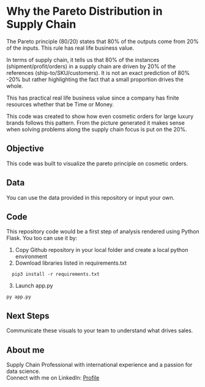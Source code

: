 # Why the Pareto Distribution in Supply Chain

The Pareto principle (80/20) states that 80% of the outputs come from 20% of the inputs. This rule has  real life business value.

In terms of supply chain, it tells us that 80% of the instances (shipment/profit/orders) in a supply chain are driven by 20% of the references (ship-to/SKU/customers). It is not an exact prediction of 80% -20% but rather highlighting the fact that a small proportion drives the whole.

This has practical real life business value since a company has finite resources whether that be Time or Money.

This code was created to show how even cosmetic orders for large luxury brands follows this pattern. From the picture generated it makes sense when solving problems along the supply chain focus is put on the 20%.

## Objective
This code was built to visualize the pareto principle on cosmetic orders.

## Data
You can use the data provided in this repository or input your own. 

## Code
This repository code would be a first step of analysis rendered using Python Flask. You too can use it by:
1. Copy Github repository in your local folder and create a local python environment
2. Download libraries listed in requirements.txt
```
  pip3 install -r requirements.txt
```
3. Launch app.py
```
py app.py
```

## Next Steps
Communicate these visuals to your team to understand what drives sales.

## About me
Supply Chain Professional with international experience and a passion for data science. \
Connect with me on LinkedIn: [Profile](https://www.linkedin.com/in/victorkharvey/)